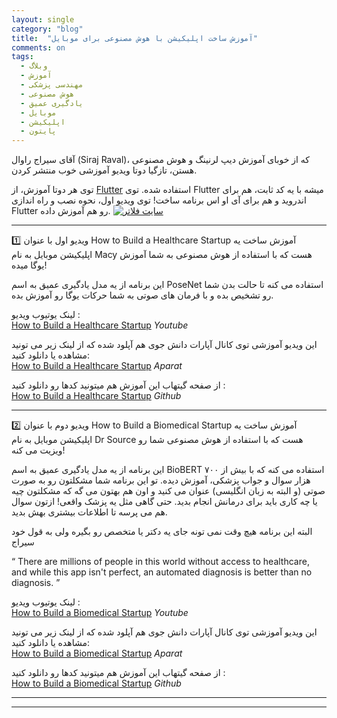 ```yaml
---
layout: single
category: "blog"
title:  "آموزش ساخت اپلیکیشن با هوش مصنوعی برای موبایل"
comments: on
tags:
  - وبلاگ
  - آموزش
  - مهندسی پزشکی
  - هوش مصنوعی
  - یادگیری عمیق
  - موبایل
  - اپلیکیشن
  - پایتون
---
```



آقای سیراج راوال (Siraj Raval)، که از خوبای آموزش دیپ لرنینگ و هوش مصنوعی هستن، تازگیا دوتا ویدیو آموزشی خوب منتشر کردن.

توی هر دوتا آموزش، از <a href="https://flutter.dev" target="_blank">Flutter</a> استفاده شده.
توی Flutter میشه با یه کد ثابت، هم برای اندروید و هم برای آی او اس برنامه ساخت!
توی ویدیو اول، نحوه نصب و راه اندازی Flutter رو هم آموزش داده.
<a href="https://flutter.dev" target="_blank"><img src="https://flutter.dev/assets/flutter-lockup-4cb0ee072ab312e59784d9fbf4fb7ad42688a7fdaea1270ccf6bbf4f34b7e03f.svg" title="سایت فلاتر" alt="سایت فلاتر"></a>

-------------------------

:one:
ویدیو اول با عنوان How to Build a Healthcare Startup آموزش ساخت یه اپلیکیشن موبایل به نام Macy هست که با استفاده از هوش مصنوعی به شما آموزش یوگا میده!

این برنامه از یه مدل یادگیری عمیق به اسم PoseNet استفاده می کنه تا حالت بدن شما رو تشخیص بده و با فرمان های صوتی به شما حرکات یوگا رو آموزش بده.

<i class="fab fa-fw fab fa-youtube"></i> لینک یوتیوب ویدیو  :
<br/><a href="https://www.youtube.com/watch?v=b8xlCNzkX5w" target="_blank">How to Build a Healthcare Startup</a> *Youtube*	

<i class="fas fa-fw fas fa-film"></i> این ویدیو آموزشی توی کانال آپارات دانش جوی هم آپلود شده که از لینک زیر می تونید مشاهده یا دانلود کنید:
<br/><a href="http://aparat.com/v/PCVgS" target="_blank">How to Build a Healthcare Startup</a> *Aparat*

<i class="fab fa-fw fa-github"></i> از صفحه گیتهاب این آموزش هم میتونید کدها رو دانلود کنید :
<br/><a href="https://github.com/llSourcell/How_to_Build_a_healthcare_startup" target="_blank">How to Build a Healthcare Startup</a> *Github*

-------------------------

:two:
ویدیو دوم با عنوان How to Build a Biomedical Startup آموزش ساخت یه اپلیکیشن موبایل به نام Dr Source هست که با استفاده از هوش مصنوعی شما رو ویزیت می کنه!

این برنامه از یه مدل یادگیری عمیق به اسم BioBERT استفاده می کنه که با بیش از ۷۰۰ هزار سوال و جواب پزشکی، آموزش دیده. تو این برنامه شما مشکلتون رو به صورت صوتی (و البته به زبان انگلیسی) عنوان می کنید و اون هم بهتون می گه که مشکلتون چیه یا چه کاری باید برای درمانش انجام بدید.
حتی گاهی مثل یه پزشک واقعی! ازتون سوال هم می پرسه تا اطلاعات بیشتری بهش بدید.

البته این برنامه هیچ وقت نمی تونه جای یه دکتر یا متخصص رو بگیره ولی به قول خود سیراج

<div dir="ltr">
<q> There are millions of people in this world without access to healthcare, and while this app isn't perfect, an automated diagnosis is better than no diagnosis. </q>
</div>


<i class="fab fa-fw fab fa-youtube"></i> لینک یوتیوب ویدیو :
<br/><a href="https://www.youtube.com/watch?v=J9kbZ5I8gdM" target="_blank">How to Build a Biomedical Startup</a> *Youtube*

<i class="fas fa-fw fas fa-film"></i> این ویدیو آموزشی توی کانال آپارات دانش جوی هم آپلود شده که از لینک زیر می تونید مشاهده یا دانلود کنید:
<br/><a href="http://aparat.com/v/xHyt3" target="_blank">How to Build a Biomedical Startup</a> *Aparat*

<i class="fab fa-fw fa-github"></i> از صفحه گیتهاب این آموزش هم میتونید کدها رو دانلود کنید :
<br/><a href="https://github.com/llSourcell/How-to-Build-a-Biomedical-Startup" target="_blank">How to Build a Biomedical Startup</a> *Github*

<div class="well">
<div class="rw-ui-container"></div>
</div>

-------------------------

<div id="81852037447"><script type="text/JavaScript" src="https://www.aparat.com/embed/PCVgS?data[rnddiv]=81852037447&data[responsive]=yes"></script></div>

<div id="16239956891"><script type="text/JavaScript" src="https://www.aparat.com/embed/xHyt3?data[rnddiv]=16239956891&data[responsive]=yes"></script></div>

-------------------------
